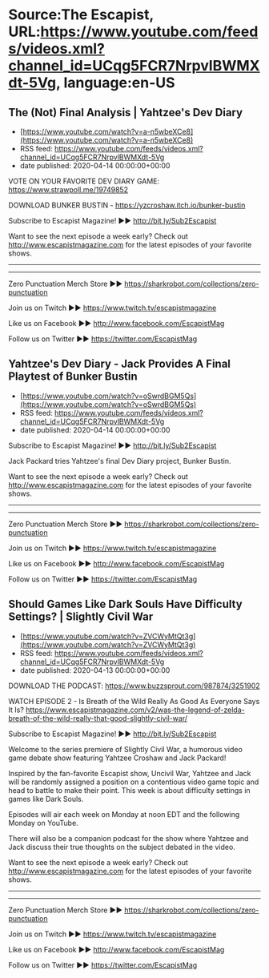 # Source:The Escapist, URL:https://www.youtube.com/feeds/videos.xml?channel_id=UCqg5FCR7NrpvlBWMXdt-5Vg, language:en-US

## The (Not) Final Analysis | Yahtzee's Dev Diary
 - [https://www.youtube.com/watch?v=a-n5wbeXCe8](https://www.youtube.com/watch?v=a-n5wbeXCe8)
 - RSS feed: https://www.youtube.com/feeds/videos.xml?channel_id=UCqg5FCR7NrpvlBWMXdt-5Vg
 - date published: 2020-04-14 00:00:00+00:00

VOTE ON YOUR FAVORITE DEV DIARY GAME: https://www.strawpoll.me/19749852

DOWNLOAD BUNKER BUSTIN - https://yzcroshaw.itch.io/bunker-bustin

Subscribe to Escapist Magazine! ►► http://bit.ly/Sub2Escapist

Want to see the next episode a week early? Check out http://www.escapistmagazine.com for the latest episodes of your favorite shows.

---



---


Zero Punctuation Merch Store ►► https://sharkrobot.com/collections/zero-punctuation 

Join us on Twitch ►► https://www.twitch.tv/escapistmagazine 

Like us on Facebook ►► http://www.facebook.com/EscapistMag

Follow us on Twitter ►► https://twitter.com/EscapistMag

## Yahtzee's Dev Diary - Jack Provides A Final Playtest of Bunker Bustin
 - [https://www.youtube.com/watch?v=oSwrdBGM5Qs](https://www.youtube.com/watch?v=oSwrdBGM5Qs)
 - RSS feed: https://www.youtube.com/feeds/videos.xml?channel_id=UCqg5FCR7NrpvlBWMXdt-5Vg
 - date published: 2020-04-14 00:00:00+00:00

Subscribe to Escapist Magazine! ►► http://bit.ly/Sub2Escapist

Jack Packard tries Yahtzee's final Dev Diary project, Bunker Bustin. 

Want to see the next episode a week early? Check out http://www.escapistmagazine.com for the latest episodes of your favorite shows.

---



---


Zero Punctuation Merch Store ►► https://sharkrobot.com/collections/zero-punctuation 

Join us on Twitch ►► https://www.twitch.tv/escapistmagazine 

Like us on Facebook ►► http://www.facebook.com/EscapistMag

Follow us on Twitter ►► https://twitter.com/EscapistMag

## Should Games Like Dark Souls Have Difficulty Settings? | Slightly Civil War
 - [https://www.youtube.com/watch?v=ZVCWyMtQt3g](https://www.youtube.com/watch?v=ZVCWyMtQt3g)
 - RSS feed: https://www.youtube.com/feeds/videos.xml?channel_id=UCqg5FCR7NrpvlBWMXdt-5Vg
 - date published: 2020-04-13 00:00:00+00:00

DOWNLOAD THE PODCAST: https://www.buzzsprout.com/987874/3251902

WATCH EPISODE 2 - Is Breath of the Wild Really As Good As Everyone Says It Is? https://www.escapistmagazine.com/v2/was-the-legend-of-zelda-breath-of-the-wild-really-that-good-slightly-civil-war/

Subscribe to Escapist Magazine! ►► http://bit.ly/Sub2Escapist

Welcome to the series premiere of Slightly Civil War, a humorous video game debate show featuring Yahtzee Croshaw and Jack Packard!

Inspired by the fan-favorite Escapist show, Uncivil War, Yahtzee and Jack will be randomly assigned a position on a contentious video game topic and head to battle to make their point. This week is about difficulty settings in games like Dark Souls.

Episodes will air each week on Monday at noon EDT and the following Monday on YouTube.

There will also be a companion podcast for the show where Yahtzee and Jack discuss their true thoughts on the subject debated in the video.

Want to see the next episode a week early? Check out http://www.escapistmagazine.com for the latest episodes of your favorite shows.

---



---


Zero Punctuation Merch Store ►► https://sharkrobot.com/collections/zero-punctuation 

Join us on Twitch ►► https://www.twitch.tv/escapistmagazine 

Like us on Facebook ►► http://www.facebook.com/EscapistMag

Follow us on Twitter ►► https://twitter.com/EscapistMag

